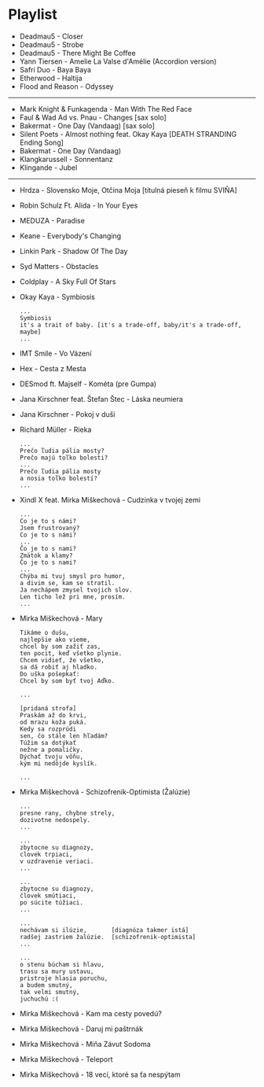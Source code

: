 # Playlist

* Deadmau5 - Closer
* Deadmau5 - Strobe
* Deadmau5 - There Might Be Coffee
* Yann Tiersen - Amelie La Valse d'Amélie (Accordion version)
* Safri Duo - Baya Baya
* Etherwood - Haltija
* Flood and Reason - Odyssey

---

* Mark Knight & Funkagenda - Man With The Red Face
* Faul & Wad Ad vs. Pnau - Changes [sax solo]
* Bakermat - One Day (Vandaag) [sax solo]
* Silent Poets - Almost nothing feat. Okay Kaya [DEATH STRANDING Ending Song]
* Bakermat - One Day (Vandaag)
* Klangkarussell - Sonnentanz
* Klingande - Jubel

---

* Hrdza - Slovensko Moje, Otčina Moja [titulná pieseň k filmu SVIŇA]
* Robin Schulz Ft. Alida - In Your Eyes
* MEDUZA - Paradise
* Keane - Everybody's Changing
* Linkin Park - Shadow Of The Day
* Syd Matters - Obstacles
* Coldplay - A Sky Full Of Stars
* Okay Kaya - Symbiosis

      ...
      Symbiosis
      it's a trait of baby. [it's a trade-off, baby/it's a trade-off, maybe]
      ...

* IMT Smile - Vo Väzení
* Hex - Cesta z Mesta
* DESmod ft. Majself - Kométa (pre Gumpa) 
* Jana Kirschner feat. Štefan Štec - Láska neumiera
* Jana Kirschner - Pokoj v duši
* Richard Müller - Rieka

      ...
      Prečo ľudia pália mosty?
      Prečo majú toľko bolesti?
      ...
      Prečo ľudia pália mosty
      a nosia toľko bolestí?
      ...

* Xindl X feat. Mirka Miškechová - Cudzinka v tvojej zemi
      
      ...
      Co je to s námi?
      Jsem frustrovaný?
      Co je to s námi?
      ...
      Čo je to s nami?
      Zmätok a klamy?
      Čo je to s nami?
      ...
      Chýba mi tvuj smysl pro humor,  
      a divim se, kam se stratil.
      Ja nechápem zmysel tvojich slov.
      Len ticho lež pri mne, prosím.
      ...

* Mirka Miškechová - Mary

      Tikáme o dušu,
      najlepšie ako vieme,
      chcel by som zažiť zas,
      ten pocit, keď všetko plynie.
      Chcem vidieť, že všetko,
      sa dá robiť aj hladko.
      Do uška pošepkať:
      Chcel by som byť tvoj Aďko.

      ...

      [pridaná strofa]
      Praskám až do krvi,
      od mrazu koža puká.
      Kedy sa rozprúdi
      sen, čo stále len hľadám?
      Túžim sa dotýkať
      nežne a pomaličky.
      Dýchať tvoju vôňu,
      kým mi nedôjde kyslík.

      ...

* Mirka Miškechová - Schizofrenik-Optimista (Žalúzie)

      ...
      presne rany, chybne strely,
      dozivotne nedospely.
      ...

      ...
      zbytocne su diagnozy,
      clovek trpiaci,
      v uzdravenie veriaci.
      ...

      ...
      zbytocne su diagnozy,
      človek smútiaci,
      po súcite túžiaci.
      ...

      ...
      nechávam si ilúzie,       [diagnóza takmer istá]
      radšej zastriem žalúzie.  [schizofrenik-optimista]
      ...

      ...
      o stenu búcham si hlavu,
      trasu sa mury ustavu,
      pristroje hlasia poruchu,
      a budem smutný,
      tak velmi smutný,
      juchuchú :(

* Mirka Miškechová - Kam ma cesty povedú?
* Mirka Miškechová - Daruj mi paštrnák
* Mirka Miškechová - Miňa Závut Sodoma
* Mirka Miškechová - Teleport
* Mirka Miškechová - 18 vecí, ktoré sa ťa nespýtam

